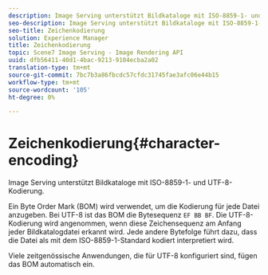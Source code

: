```yaml
---
description: Image Serving unterstützt Bildkataloge mit ISO-8859-1- und UTF-8-Kodierung.
seo-description: Image Serving unterstützt Bildkataloge mit ISO-8859-1- und UTF-8-Kodierung.
seo-title: Zeichenkodierung
solution: Experience Manager
title: Zeichenkodierung
topic: Scene7 Image Serving - Image Rendering API
uuid: dfb56411-40d1-4bac-9213-9104ecba2a02
translation-type: tm+mt
source-git-commit: 7bc7b3a86fbcdc57cfdc31745fae3afc06e44b15
workflow-type: tm+mt
source-wordcount: '105'
ht-degree: 0%

---
```



# Zeichenkodierung{#character-encoding}

Image Serving unterstützt Bildkataloge mit ISO-8859-1- und UTF-8-Kodierung.

Ein Byte Order Mark (BOM) wird verwendet, um die Kodierung für jede Datei anzugeben. Bei UTF-8 ist das BOM die Bytesequenz `EF BB BF`. Die UTF-8-Kodierung wird angenommen, wenn diese Zeichensequenz am Anfang jeder Bildkatalogdatei erkannt wird. Jede andere Bytefolge führt dazu, dass die Datei als mit dem ISO-8859-1-Standard kodiert interpretiert wird.

Viele zeitgenössische Anwendungen, die für UTF-8 konfiguriert sind, fügen das BOM automatisch ein.
